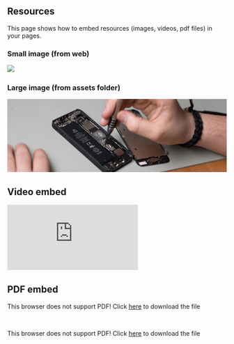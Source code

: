 ## Resources
This page shows how to embed resources (images, videos, pdf files) in your pages.

### Small image (from web)

![](https://pbs.twimg.com/profile_images/903658777295163392/afySJpM5_400x400.jpg)

### Large image (from assets folder)

![](assets/images/cover.jpg)

## Video embed

<!-- change src="" attribute  -->
<div class="aspect-ratio video">
  <iframe src="https://www.youtube.com/embed/uWSxzjyMNpU" frameborder="0" allowfullscreen="True"></iframe>
</div>

## PDF embed

<!-- change data="" and href="" attributes  -->
<div class="aspect-ratio document">
  <object data="assets/pdf/powerpoint.pdf#view=FitV" type="application/pdf">
    <p>This browser does not support PDF! Click <a href="assets/pdf/powerpoint.pdf">here</a> to download the file</p>
  </object>
</div>

<br>

<!-- change data="" and href="" attributes  -->
<div class="aspect-ratio document">
  <object data="assets/pdf/a4.pdf" type="application/pdf">
    <param name="view" value="Fit" />
    <p>This browser does not support PDF! Click <a href="assets/pdf/a4.pdf">here</a> to download the file</p>
  </object>
</div>

